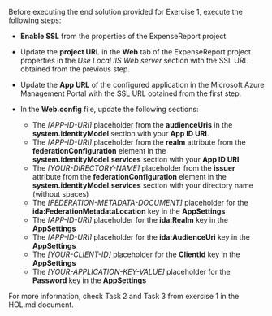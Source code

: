 Before executing the end solution provided for Exercise 1, execute the following steps:

- **Enable SSL** from the properties of the ExpenseReport project.
- Update the **project URL** in the **Web** tab of the ExpenseReport project properties in the _Use Local IIS Web server_ section with the SSL URL obtained from the previous step.
- Update the **App URL** of the configured application in the Microsoft Azure Management Portal with the SSL URL obtained from the first step.
- In the **Web.config** file, update the following sections:

	- The _[APP-ID-URI]_ placeholder from the **audienceUris** in the **system.identityModel** section with your **App ID URI**.
	- The _[APP-ID-URI]_ placeholder from the **realm** attribute from the **federationConfiguration** element in the  **system.identityModel.services** section with your **App ID URI**
	- The _[YOUR-DIRECTORY-NAME]_ placeholder from the **issuer** attribute from the **federationConfiguration** element in the  **system.identityModel.services** section  with your directory name (without spaces)
	- The _[FEDERATION-METADATA-DOCUMENT]_ placeholder for the  **ida:FederationMetadataLocation** key in the **AppSettings** 
	- The _[APP-ID-URI]_ placeholder for the  **ida:Realm** key in the **AppSettings** 
	- The _[APP-ID-URI]_ placeholder for the  **ida:AudienceUri** key in the **AppSettings** 
	- The _[YOUR-CLIENT-ID]_ placeholder for the  **ClientId** key in the **AppSettings** 
	- The _[YOUR-APPLICATION-KEY-VALUE]_ placeholder for the  **Password** key in the **AppSettings** 


For more information, check Task 2 and Task 3 from exercise 1 in the HOL.md document.
